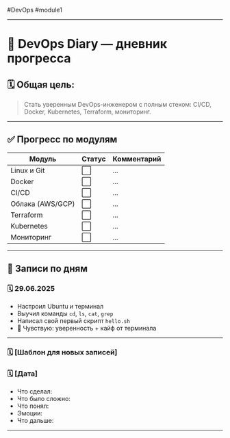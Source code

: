 #DevOps #module1

---
# 📔 DevOps Diary — дневник прогресса



## 🗓️ Общая цель:
> Стать уверенным DevOps-инженером с полным стеком: CI/CD, Docker, Kubernetes, Terraform, мониторинг.

---

## ✅ Прогресс по модулям

| Модуль | Статус | Комментарий |
|--------|--------|-------------|
| Linux и Git | ⬜ | ... |
| Docker | ⬜ | ... |
| CI/CD | ⬜ | ... |
| Облака (AWS/GCP) | ⬜ | ... |
| Terraform | ⬜ | ... |
| Kubernetes | ⬜ | ... |
| Мониторинг | ⬜ | ... |

---

## 📅 Записи по дням

### 🗓️ 29.06.2025
- Настроил Ubuntu и терминал
- Выучил команды `cd`, `ls`, `cat`, `grep`
- Написал свой первый скрипт `hello.sh`
- 🌟 Чувствую: уверенность + кайф от терминала

---

### 🗓️ [Шаблон для новых записей]

### 🗓️ [Дата]
- Что сделал:
- Что было сложно:
- Что понял:
- Эмоции:
- Что дальше:

---





